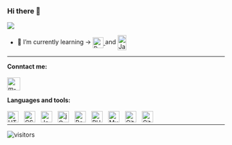 ### Hi there 👋
  <a href="https://github.com/DenverCoder1/readme-typing-svg"><img src="https://readme-typing-svg.herokuapp.com?lines=I+am+Michał,Applied+Computer+Science+student&center=true&width=550&height=50"></a>
</p>

<!-- - 🔭 I’m currently working in <a href="https://openform.pl/">Openform</a> company. <br/> -->
- 🌱 I’m currently learning -> 
<a href="https://pl.python.org/" target="_blank"> <img align="center" src="https://upload.wikimedia.org/wikipedia/commons/c/c3/Python-logo-notext.svg" alt="Python Logo" width="25" height="25"/> </a> and <a href="https://www.java.com/pl/" target="_blank"> <img align="center" src="https://upload.wikimedia.org/wikipedia/en/thumb/3/30/Java_programming_language_logo.svg/1200px-Java_programming_language_logo.svg.png" alt="Java Logo" width="20" height="35"/> </a><br/>
<!-- - 👯 I’m looking to collaborate on <a href="https://github.com/Reckit075/flashcards_client" target="_blank">flash-cards app</a> (my side project). <br/>
- ⚡ Fun fact: I love travelling :airplane: -->
<hr/>


**Conntact me:** 
<br/><br/>
<a href="https://www.linkedin.com/in/michal-warszawski/" target="blank"><img align="center" src="https://cdn-icons-png.flaticon.com/512/174/174857.png" alt="m-warszawski" height="30" width="30"/></a>
<!-- <a href="mailto:m.warszawski@outlook.com?'Reching out to you'='Hi, I want to enwuire about...'" rel="noopener" target="_blank"><img align="center" src="https://cdn-icons-png.flaticon.com/512/732/732200.png" alt="m-warszawski" height="40" width="40" /></a>
<hr/> -->

**Languages and tools:**  
<br/>
<img align="left" alt="HTML5" width="26px" src="https://cdn.jsdelivr.net/gh/devicons/devicon/icons/html5/html5-original.svg" style="padding-right:10px;" />
<img align="left" alt="CSS3" width="26px" src="https://cdn.jsdelivr.net/gh/devicons/devicon/icons/css3/css3-original.svg" style="padding-right:10px;" />
<img align="left" alt="JavaScript" width="26px" src="https://cdn.jsdelivr.net/gh/devicons/devicon/icons/javascript/javascript-original.svg" style="padding-right:10px;"/>
<img align="left" alt="jQuery" width="26px" src="https://cdn.jsdelivr.net/gh/devicons/devicon/icons/jquery/jquery-original.svg" style="padding-right:10px;"/>
<img align="left" alt="Bootstrap" width="26px" src="https://cdn.jsdelivr.net/gh/devicons/devicon/icons/bootstrap/bootstrap-original.svg" style="padding-right:10px;"/>
<img align="left" alt="PHP" width="26px" src="https://cdn.jsdelivr.net/gh/devicons/devicon/icons/php/php-original.svg" style="padding-right:10px;" />
<img align="left" alt="MySQL" width="26px" src="https://cdn.jsdelivr.net/gh/devicons/devicon/icons/mysql/mysql-original.svg" style="padding-right:10px;" />
<img align="left" alt="Git" width="26px" src="https://cdn.jsdelivr.net/gh/devicons/devicon/icons/git/git-original.svg" style="padding-right:10px;" />
<img align="left" alt="Git" width="26px" src="https://cyclr.com/wp-content/uploads/2022/03/ext-550.png" style="padding-right:10px;" />
<br/>
<hr/>
<!-- 
<p> <img src="https://github-readme-stats.vercel.app/api?username=m-warszawski&show_icons=true&theme=gotham" alt="reckit075" /> -->

![visitors](https://visitor-badge.glitch.me/badge?page_id=m-warszawski)
